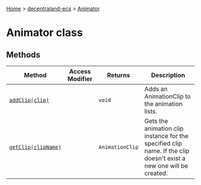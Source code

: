 [Home](./index) &gt; [decentraland-ecs](./decentraland-ecs.md) &gt; [Animator](./decentraland-ecs.animator.md)

# Animator class

## Methods

|  Method | Access Modifier | Returns | Description |
|  --- | --- | --- | --- |
|  [`addClip(clip)`](./decentraland-ecs.animator.addclip.md) |  | `void` | Adds an AnimationClip to the animation lists. |
|  [`getClip(clipName)`](./decentraland-ecs.animator.getclip.md) |  | `AnimationClip` | Gets the animation clip instance for the specified clip name. If the clip doesn't exist a new one will be created. |

